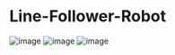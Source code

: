 # Line-Follower-Robot
![image](https://github.com/NahianMugdho/Line-Follower-Robot/assets/66090621/ad61fbf9-8a7c-4247-9ccd-70685301f1c8)
![image](https://github.com/NahianMugdho/Line-Follower-Robot/assets/66090621/c190bcf7-b0b6-4635-87b6-9aaeee2cc6d5)
![image](https://github.com/NahianMugdho/Line-Follower-Robot/assets/66090621/a294dbcc-554a-4da0-8aa1-4130304dcc8d)

